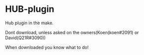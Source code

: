 # HUB-plugin
Hub plugin in the make.


Dont download, unless asked on the owners(Koen(koen#2091) or David(Q21R#3090))

When downloaded you know what to do!
